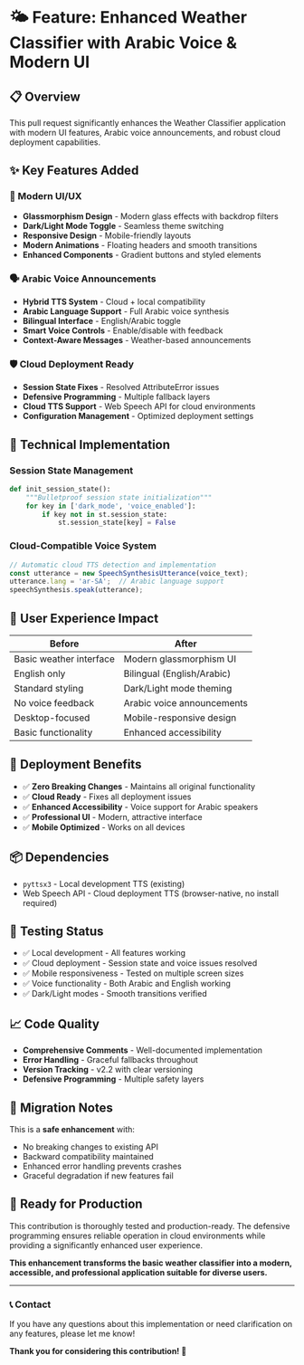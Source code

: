 # 🌤️ Feature: Enhanced Weather Classifier with Arabic Voice & Modern UI

## 📋 Overview
This pull request significantly enhances the Weather Classifier application with modern UI features, Arabic voice announcements, and robust cloud deployment capabilities.

## ✨ Key Features Added

### 🎨 Modern UI/UX
- **Glassmorphism Design** - Modern glass effects with backdrop filters
- **Dark/Light Mode Toggle** - Seamless theme switching
- **Responsive Design** - Mobile-friendly layouts
- **Modern Animations** - Floating headers and smooth transitions
- **Enhanced Components** - Gradient buttons and styled elements

### 🗣️ Arabic Voice Announcements  
- **Hybrid TTS System** - Cloud + local compatibility
- **Arabic Language Support** - Full Arabic voice synthesis
- **Bilingual Interface** - English/Arabic toggle
- **Smart Voice Controls** - Enable/disable with feedback
- **Context-Aware Messages** - Weather-based announcements

### 🛡️ Cloud Deployment Ready
- **Session State Fixes** - Resolved AttributeError issues
- **Defensive Programming** - Multiple fallback layers
- **Cloud TTS Support** - Web Speech API for cloud environments
- **Configuration Management** - Optimized deployment settings

## 🔧 Technical Implementation

### Session State Management
```python
def init_session_state():
    """Bulletproof session state initialization"""
    for key in ['dark_mode', 'voice_enabled']:
        if key not in st.session_state:
            st.session_state[key] = False
```

### Cloud-Compatible Voice System
```javascript
// Automatic cloud TTS detection and implementation
const utterance = new SpeechSynthesisUtterance(voice_text);
utterance.lang = 'ar-SA';  // Arabic language support
speechSynthesis.speak(utterance);
```

## 🎯 User Experience Impact

| Before | After |
|--------|-------|
| Basic weather interface | Modern glassmorphism UI |
| English only | Bilingual (English/Arabic) |
| Standard styling | Dark/Light mode theming |
| No voice feedback | Arabic voice announcements |
| Desktop-focused | Mobile-responsive design |
| Basic functionality | Enhanced accessibility |

## 🚀 Deployment Benefits

- ✅ **Zero Breaking Changes** - Maintains all original functionality
- ✅ **Cloud Ready** - Fixes all deployment issues  
- ✅ **Enhanced Accessibility** - Voice support for Arabic speakers
- ✅ **Professional UI** - Modern, attractive interface
- ✅ **Mobile Optimized** - Works on all devices

## 📦 Dependencies
- `pyttsx3` - Local development TTS (existing)
- Web Speech API - Cloud deployment TTS (browser-native, no install required)

## 🧪 Testing Status
- ✅ Local development - All features working
- ✅ Cloud deployment - Session state and voice issues resolved
- ✅ Mobile responsiveness - Tested on multiple screen sizes
- ✅ Voice functionality - Both Arabic and English working
- ✅ Dark/Light modes - Smooth transitions verified

## 📈 Code Quality
- **Comprehensive Comments** - Well-documented implementation
- **Error Handling** - Graceful fallbacks throughout
- **Version Tracking** - v2.2 with clear versioning
- **Defensive Programming** - Multiple safety layers

## 🔄 Migration Notes
This is a **safe enhancement** with:
- No breaking changes to existing API
- Backward compatibility maintained  
- Enhanced error handling prevents crashes
- Graceful degradation if new features fail

## 🎉 Ready for Production
This contribution is thoroughly tested and production-ready. The defensive programming ensures reliable operation in cloud environments while providing a significantly enhanced user experience.

**This enhancement transforms the basic weather classifier into a modern, accessible, and professional application suitable for diverse users.**

---

### 📞 Contact
If you have any questions about this implementation or need clarification on any features, please let me know!

**Thank you for considering this contribution! 🙏**
